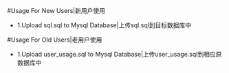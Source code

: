 #Usage For New Users|新用户使用
* 1.Upload sql.sql to Mysql Database|上传sql.sql到目标数据库中

#Usage For Old Users|老用户使用
* 1.Upload user_usage.sql to Mysql Database|上传user_usage.sql到相应原数据库中